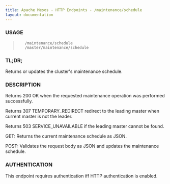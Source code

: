 ```yaml
---
title: Apache Mesos - HTTP Endpoints - /maintenance/schedule
layout: documentation
---
```

<!--- This is an automatically generated file. DO NOT EDIT! --->

### USAGE ###
>        /maintenance/schedule
>        /master/maintenance/schedule

### TL;DR; ###
Returns or updates the cluster's maintenance schedule.

### DESCRIPTION ###
Returns 200 OK when the requested maintenance operation was performed
successfully.

Returns 307 TEMPORARY_REDIRECT redirect to the leading master when
current master is not the leader.

Returns 503 SERVICE_UNAVAILABLE if the leading master cannot be
found.

GET: Returns the current maintenance schedule as JSON.

POST: Validates the request body as JSON
and updates the maintenance schedule.


### AUTHENTICATION ###
This endpoint requires authentication iff HTTP authentication is
enabled.